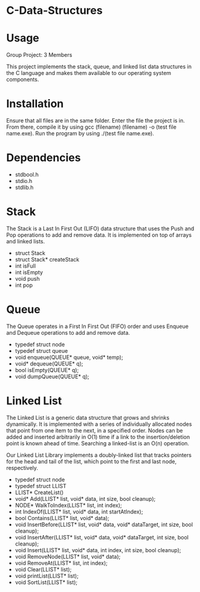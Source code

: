 # C-Data-Structures
# Usage
Group Project: 3 Members

This project implements the stack, queue, and linked list data structures in the C language and makes them available to our operating system components.

# Installation
Ensure that all files are in the same folder. Enter the file the project is in.  From there, compile it by using gcc (filename) (filename) -o (test file name.exe).  Run the program by using ./(test file name.exe). 

# Dependencies
- stdbool.h
- stdio.h
- stdlib.h

# Stack
The Stack is a Last In First Out (LIFO) data structure that uses the Push and Pop operations to add and remove data. It is implemented on top of arrays and linked lists.

- struct Stack
- struct Stack* createStack
- int isFull
- int isEmpty
- void push
- int pop

# Queue
The Queue operates in a First In First Out (FIFO) order and uses Enqueue and Dequeue operations to add and remove data.

- typedef struct node
- typedef struct queue
- void enqueue(QUEUE* queue, void* temp);
- void* dequeue(QUEUE* q);
- bool isEmpty(QUEUE* q);
- void dumpQueue(QUEUE* q);


# Linked List
The Linked List is a generic data structure that grows and shrinks dynamically. It is implemented with a series of individually allocated nodes that point from one item to the next, in a specified order. Nodes can be added and inserted arbitrarily in O(1) time if a link to the insertion/deletion point is known ahead of time. Searching a linked-list is an O(n) operation.

Our Linked List Library implements a doubly-linked list that tracks pointers for the head and tail of the list, which point to the first and last node, respectively.

- typedef struct node
- typedef struct LLIST
- LLIST* CreateList()
- void* Add(LLIST* list, void* data, int size, bool cleanup);
- NODE* WalkToIndex(LLIST* list, int index);
- int IndexOf(LLIST* list, void* data, int startAtIndex);
- bool Contains(LLIST* list, void* data);
- void InsertBefore(LLIST* list, void* data, void* dataTarget, int size, bool cleanup);
- void InsertAfter(LLIST* list, void* data, void* dataTarget, int size, bool cleanup);
- void Insert(LLIST* list, void* data, int index, int size, bool cleanup);
- void RemoveNode(LLIST* list, void* data);
- void RemoveAt(LLIST* list, int index);
- void Clear(LLIST* list);
- void printList(LLIST* list);
- void SortList(LLIST* list);
